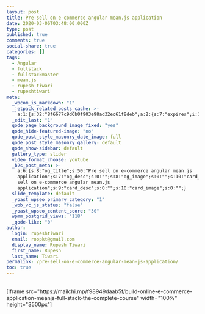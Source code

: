 ```yaml
---
layout: post
title: Pre sell on e-commerce angular mean.js application
date: 2020-03-06T03:48:00.000Z
type: post
published: true
comments: true
social-share: true
categories: []
tags:
  - Angular
  - fullstack
  - fullstackmaster
  - mean.js
  - rupesh tiwari
  - rupeshtiwari
meta:
  _wpcom_is_markdown: "1"
  _jetpack_related_posts_cache: >-
    a:1:{s:32:"8f6677c9d6b0f903e98ad32ec61f8deb";a:2:{s:7:"expires";i:1601828106;s:7:"payload";a:3:{i:0;a:1:{s:2:"id";i:2912;}i:1;a:1:{s:2:"id";i:3465;}i:2;a:1:{s:2:"id";i:3345;}}}}
  _edit_last: "1"
  qode_page_background_image_fixed: "yes"
  qode_hide-featured-image: "no"
  qode_post_style_masonry_date_image: full
  qode_post_style_masonry_gallery: default
  qode_show-sidebar: default
  gallery_type: slider
  video_format_choose: youtube
  _b2s_post_meta: >-
    a:6:{s:8:"og_title";s:50:"Pre sell on e-commerce angular mean.js
    application";s:7:"og_desc";s:0:"";s:8:"og_image";s:0:"";s:10:"card_title";s:50:"Pre
    sell on e-commerce angular mean.js
    application";s:9:"card_desc";s:0:"";s:10:"card_image";s:0:"";}
  slide_template: default
  _yoast_wpseo_primary_category: "1"
  _wpb_vc_js_status: "false"
  _yoast_wpseo_content_score: "30"
  wpmm_postgrid_views: "118"
  _qode-like: "0"
author:
  login: rupeshtiwari
  email: roopkt@gmail.com
  display_name: Rupesh Tiwari
  first_name: Rupesh
  last_name: Tiwari
permalink: /pre-sell-on-e-commerce-angular-mean-js-application/
toc: true
---
```


<p><!-- wp:shortcode --><br />
 [iframe src="https://mailchi.mp/f98949daab5f/build-online-e-commerce-application-meanjs-full-stack-the-complete-course" width="100%" height="3500px"]<br />
<!-- /wp:shortcode --></p>
